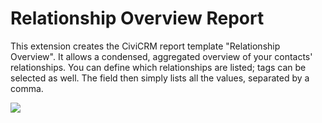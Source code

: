 # Relationship Overview Report

This extension creates the CiviCRM report template "Relationship Overview". It allows a condensed, aggregated overview of your contacts' relationships. You can define which relationships are listed; tags can be selected as well. The field then simply lists all the values, separated by a comma.

<img src="https://raw.githubusercontent.com/systopia/de.systopia.relationreport/master/screenshot.png" />
